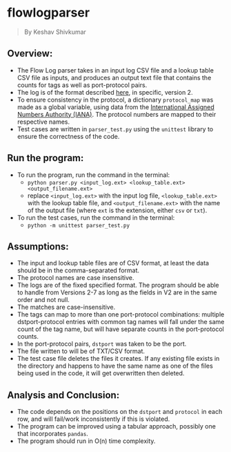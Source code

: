 # flowlogparser
> By Keshav Shivkumar

## Overview:

- The Flow Log parser takes in an input log CSV file and a lookup table CSV file as inputs, and produces an output text file that contains the counts for tags as well as port-protocol pairs.
- The log is of the format described [here](https://docs.aws.amazon.com/vpc/latest/userguide/flow-log-records.html#flow-logs-fields), in specific, version 2.
- To ensure consistency in the protocol, a dictionary `protocol_map` was made as a global variable, using data from the [International Assigned Numbers Authority (IANA)](https://www.iana.org/assignments/protocol-numbers/protocol-numbers-1.csv). The protocol numbers are mapped to their respective names.
- Test cases are written in `parser_test.py` using the `unittest` library to ensure the correctness of the code.

## Run the program:

- To run the program, run the command in the terminal:
    - ```python parser.py <input_log.ext> <lookup_table.ext> <output_filename.ext>```
    - replace `<input_log.ext>` with the input log file, `<lookup_table.ext>` with the lookup table file, and `<output_filename.ext>` with the name of the output file (where `ext` is the extension, either `csv` or `txt`).
- To run the test cases, run the command in the terminal:
    - ```python -m unittest parser_test.py```

## Assumptions:

- The input and lookup table files are of CSV format, at least the data should be in the comma-separated format.
- The protocol names are case insensitive.
- The logs are of the fixed specified format. The program should be able to handle from Versions 2-7 as long as the fields in V2 are in the same order and not null.
- The matches are case-insensitive.
- The tags can map to more than one port-protocol combinations: multiple dstport-protocol entries with common tag names will fall under the same count of the tag name, but will have separate counts in the port-protocol counts.
- In the port-protocol pairs, `dstport` was taken to be the port.
- The file written to will be of TXT/CSV format.
- The test case file deletes the files it creates. If any existing file exists in the directory and happens to have the same name as one of the files being used in the code, it will get overwritten then deleted.

## Analysis and Conclusion:

- The code depends on the positions on the `dstport` and `protocol` in each row, and will fail/work inconsistently if this is violated.
- The program can be improved using a tabular approach, possibly one that incorporates `pandas`.
- The program should run in O(n) time complexity.